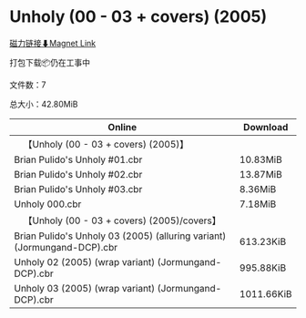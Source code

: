 # Unholy (00 - 03 + covers) (2005)

[磁力链接⬇Magnet Link](magnet:?xt=urn:btih:203e7bd7552ca91d67c282357afb8dd5b474f772&dn=Unholy%20%2800%20-%2003%20%2B%20covers%29%20%282005%29)

打包下载📦仍在工事中

文件数：7

总大小：42.80MiB

Online | Download
--- | ---
&emsp;【Unholy (00 - 03 + covers) (2005)】 | 
Brian Pulido's Unholy #01.cbr | 10.83MiB
Brian Pulido's Unholy #02.cbr | 13.87MiB
Brian Pulido's Unholy #03.cbr | 8.36MiB
Unholy 000.cbr | 7.18MiB
&emsp;【Unholy (00 - 03 + covers) (2005)/covers】 | 
Brian Pulido's Unholy 03 (2005) (alluring variant) (Jormungand-DCP).cbr | 613.23KiB
Unholy 02 (2005) (wrap variant) (Jormungand-DCP).cbr | 995.88KiB
Unholy 03 (2005) (wrap variant) (Jormungand-DCP).cbr | 1011.66KiB
